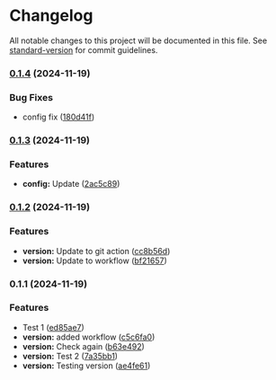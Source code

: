 # Changelog

All notable changes to this project will be documented in this file. See [standard-version](https://github.com/conventional-changelog/standard-version) for commit guidelines.

### [0.1.4](https://github.com/neil-jay/test-work/compare/v0.1.3...v0.1.4) (2024-11-19)


### Bug Fixes

* config fix ([180d41f](https://github.com/neil-jay/test-work/commit/180d41f8e405caeeb5eafee4e634c55a4606c00f))

### [0.1.3](https://github.com/neil-jay/test-work/compare/v0.1.2...v0.1.3) (2024-11-19)


### Features

* **config:** Update ([2ac5c89](https://github.com/neil-jay/test-work/commit/2ac5c89290021089430530ab2cfdd47427e993c4))

### [0.1.2](https://github.com/neil-jay/test-work/compare/v0.1.1...v0.1.2) (2024-11-19)


### Features

* **version:** Update to git action ([cc8b56d](https://github.com/neil-jay/test-work/commit/cc8b56dc1180933b741ab342f1abd5109e8bcadb))
* **version:** Update to workflow ([bf21657](https://github.com/neil-jay/test-work/commit/bf21657a4043945a9d5404c86f9fa705ce1cdb0d))

### 0.1.1 (2024-11-19)


### Features

* Test 1 ([ed85ae7](https://github.com/neil-jay/test-work/commit/ed85ae7b2731404429a0d6fd71262f66cf2c156f))
* **version:** added workflow ([c5c6fa0](https://github.com/neil-jay/test-work/commit/c5c6fa00e596af76b83ede927983078c67c2c6a6))
* **version:** Check again ([b63e492](https://github.com/neil-jay/test-work/commit/b63e492695f57e50a589679430e22dc8ab5c9cb6))
* **version:** Test 2 ([7a35bb1](https://github.com/neil-jay/test-work/commit/7a35bb17c03f214a2c2942e52441c9d26e91bb2a))
* **version:** Testing version ([ae4fe61](https://github.com/neil-jay/test-work/commit/ae4fe61c4109ac202a9a1e478a8f920343f3fc72))
